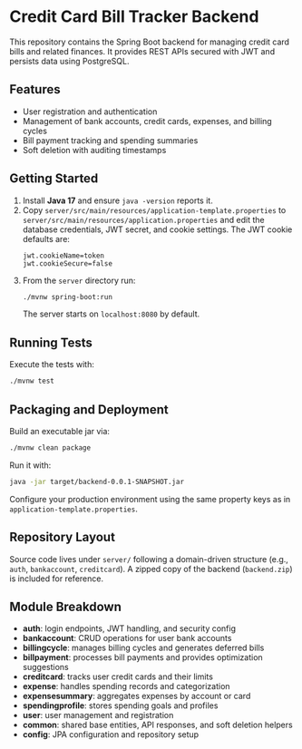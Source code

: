 # Credit Card Bill Tracker Backend

This repository contains the Spring Boot backend for managing credit card bills and related finances. It provides REST APIs secured with JWT and persists data using PostgreSQL.

## Features
- User registration and authentication
- Management of bank accounts, credit cards, expenses, and billing cycles
- Bill payment tracking and spending summaries
- Soft deletion with auditing timestamps

## Getting Started
1. Install **Java 17** and ensure `java -version` reports it.
2. Copy `server/src/main/resources/application-template.properties` to `server/src/main/resources/application.properties` and edit the database credentials, JWT secret, and cookie settings.
   The JWT cookie defaults are:
   ```properties
   jwt.cookieName=token
   jwt.cookieSecure=false
   ```
3. From the `server` directory run:
   ```bash
   ./mvnw spring-boot:run
   ```
   The server starts on `localhost:8080` by default.

## Running Tests
Execute the tests with:
```bash
./mvnw test
```

## Packaging and Deployment
Build an executable jar via:
```bash
./mvnw clean package
```
Run it with:
```bash
java -jar target/backend-0.0.1-SNAPSHOT.jar
```
Configure your production environment using the same property keys as in `application-template.properties`.

## Repository Layout
Source code lives under `server/` following a domain-driven structure (e.g., `auth`, `bankaccount`, `creditcard`). A zipped copy of the backend (`backend.zip`) is included for reference.

## Module Breakdown

- **auth**: login endpoints, JWT handling, and security config
- **bankaccount**: CRUD operations for user bank accounts
- **billingcycle**: manages billing cycles and generates deferred bills
- **billpayment**: processes bill payments and provides optimization suggestions
- **creditcard**: tracks user credit cards and their limits
- **expense**: handles spending records and categorization
- **expensesummary**: aggregates expenses by account or card
- **spendingprofile**: stores spending goals and profiles
- **user**: user management and registration
- **common**: shared base entities, API responses, and soft deletion helpers
- **config**: JPA configuration and repository setup
